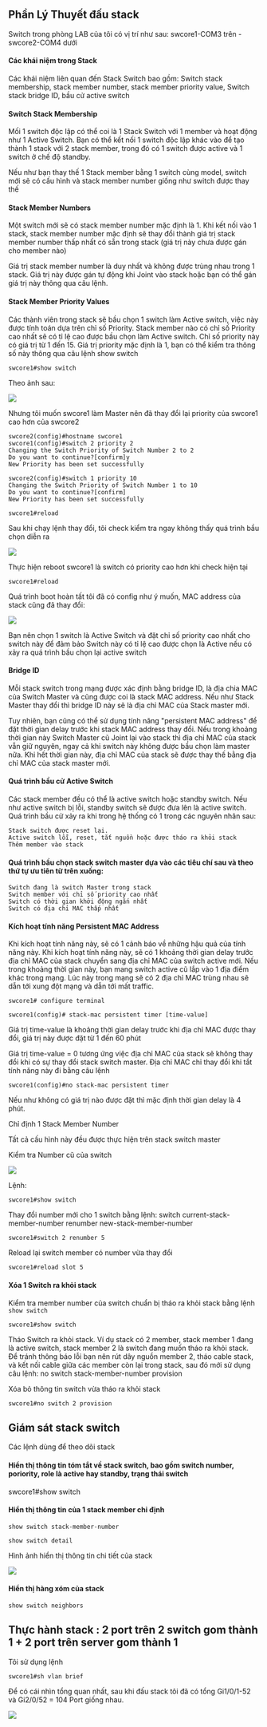 ## Phần Lý Thuyết đấu stack

  Switch trong phòng LAB của tôi có vị trí như sau: swcore1-COM3 trên - swcore2-COM4 dưới

#### Các khái niệm trong Stack
  Các khái niệm liên quan đến Stack Switch bao gồm: Switch stack membership, stack member number, stack member priority value, Switch stack bridge ID, bầu cử active switch

#### Switch Stack Membership
  Mối 1 switch độc lập có thể coi là 1 Stack Switch với 1 member và hoạt động như 1 Active Switch. Bạn có thể kết nối 1 switch độc lập khác vào để tạo thành 1 stack với 2 stack member, trong đó có 1 switch được active và 1 switch ở chế độ standby. 

  Nếu như bạn thay thế 1 Stack member bằng 1 switch cùng model, switch mới sẽ có cấu hình và stack member number giống như switch được thay thế

#### Stack Member Numbers
  Một switch mới sẽ có stack member number mặc định là 1. Khi kết nối vào 1 stack, stack member number mặc định sẽ thay đổi thành giá trị stack member number thấp nhất có sẵn trong stack (giá trị này chưa được gán cho member nào)

  Giá trị stack member number là duy nhất và không được trùng nhau trong 1 stack. Giá trị này được gán tự động khi Joint vào stack hoặc bạn có thể gán giá trị này thông qua câu lệnh.

#### Stack Member Priority Values
  Các thành viên trong stack sẽ bầu chọn 1 switch làm Active switch, việc này được tính toán dựa trên chỉ số Priority. Stack member nào có chỉ số Priority cao nhất sẽ có tỉ lệ cao được bầu chọn làm Active switch. Chỉ số priority này có giá trị từ 1 đến 15. Giá trị priority mặc định là 1, bạn có thể kiểm tra thông số này thông qua câu lệnh show switch

    swcore1#show switch

  Theo ảnh sau:

  <img src="Basicnetworkimages/75.png">

  Nhưng tôi muốn swcore1 làm Master nên đã thay đổi lại priority của swcore1 cao hơn của swcore2

    swcore2(config)#hostname swcore1
    swcore1(config)#switch 2 priority 2
    Changing the Switch Priority of Switch Number 2 to 2
    Do you want to continue?[confirm]y
    New Priority has been set successfully

    swcore2(config)#switch 1 priority 10
    Changing the Switch Priority of Switch Number 1 to 10
    Do you want to continue?[confirm]
    New Priority has been set successfully

    swcore1#reload

  Sau khi chạy lệnh thay đổi, tôi check kiểm tra ngay không thấy quá trình bầu chọn diễn ra

  <img src="Basicnetworkimages/76.png">
  
  Thực hiện reboot swcore1 là switch có priority cao hơn khi check hiện tại

    swcore1#reload

  Quá trình boot hoàn tất tôi đã có config như ý muốn, MAC address của stack cũng đã thay đổi:

  <img src="Basicnetworkimages/77.png">

  Bạn nên chọn 1 switch là Active Switch và đặt chỉ số priority cao nhất cho switch này để đảm bảo Switch này có tỉ lệ cao được chọn là Active nếu có xảy ra quá trình bầu chọn lại active switch

#### Bridge ID

  Mỗi stack switch trong mạng được xác định bằng bridge ID, là địa chia MAC của Switch Master và cũng được coi là stack MAC address. Nếu như Stack Master thay đổi thì bridge ID này sẽ là địa chỉ MAC của Stack master mới. 

  Tuy nhiên, bạn cũng có thể sử dụng tính năng "persistent MAC address" để đặt thời gian delay trước khi stack MAC address thay đổi. Nếu trong khoảng thời gian này Switch Master cũ Joint lại vào stack thì địa chỉ MAC của stack vẫn giữ nguyên, ngay cả khi switch này không được bầu chọn làm master nữa. Khi hết thời gian này, địa chỉ MAC của stack sẽ được thay thế bằng địa chỉ MAC của stack master mới.

#### Quá trình bầu cử Active Switch

  Các stack member đều có thể là active switch hoặc standby switch. Nếu như active switch bị lỗi, standby switch sẽ được đưa lên là active switch. Quá trình bầu cử xảy ra khi trong hệ thống có 1 trong các nguyên nhân sau:

    Stack switch được reset lại.
    Active switch lỗi, reset, tắt nguồn hoặc được tháo ra khỏi stack
    Thêm member vào stack

#### Quá trình bầu chọn stack switch master dựa vào các tiêu chí sau và theo thứ tự ưu tiên từ trên xuống:

    Switch đang là switch Master trong stack
    Switch member với chỉ số priority cao nhất
    Switch có thời gian khởi động ngắn nhất
    Switch có địa chỉ MAC thấp nhất

#### Kích hoạt tính năng Persistent MAC Address

  Khi kích hoạt tính năng này, sẽ có 1 cảnh báo về những hậu quả của tính năng này. Khi kích hoạt tính năng này, sẽ có 1 khoảng thời gian delay trước địa chỉ MAC của stack chuyển sang địa chỉ MAC của switch active mới. Nếu trong khoảng thời gian này, bạn mang switch active cũ lắp vào 1 địa điểm khác trong mạng. Lúc này trong mạng sẽ có 2 địa chỉ MAC trùng nhau sẽ dẫn tới xung đột mạng và dẫn tới mất traffic.

    swcore1# configure terminal

    swcore1(config)# stack-mac persistent timer [time-value]

  Giá trị time-value là khoảng thời gian delay trước khi địa chỉ MAC được thay đổi, giá trị này được đặt từ 1 đến 60 phút

  Giá trị time-value = 0 tương ứng việc địa chỉ MAC của stack sẽ không thay đổi khi có sự thay đổi stack switch master. Địa chỉ MAC chỉ thay đổi khi tắt tính năng này đi bằng câu lệnh

    swcore1(config)#no stack-mac persistent timer

  Nếu như không có giá trị nào được đặt thì mặc định thời gian delay là 4 phút.

  Chỉ định 1 Stack Member Number

  Tất cả cấu hình này đều được thực hiện trên stack switch master

  Kiểm tra Number cũ của switch

  <img src="Basicnetworkimages/78.png">
 
  Lệnh:

    swcore1#show switch 

  Thay đổi number mới cho 1 switch bằng lệnh: switch current-stack-member-number renumber new-stack-member-number

    swcore1#switch 2 renumber 5

  Reload lại switch member có number vừa thay đổi

    swcore1#reload slot 5

#### Xóa 1 Switch ra khỏi stack

 Kiểm tra member number của switch chuẩn bị tháo ra khỏi stack bằng lệnh ``show switch``

    swcore1#show switch

 Tháo Switch ra khỏi stack. Ví dụ stack có 2 member, stack member 1 đang là active switch, stack member 2 là switch đang muốn tháo ra khỏi stack. Để tránh thông báo lỗi bạn nên rút dây nguồn member 2, tháo cable stack, và kết nối cable giữa các member còn lại trong stack, sau đó mới sử dụng câu lệnh: no switch stack-member-number provision

  Xóa bỏ thông tin switch vừa tháo ra khỏi stack

    swcore1#no switch 2 provision

## Giám sát stack switch

  Các lệnh dùng để theo dõi stack

#### Hiển thị thông tin tóm tắt về stack switch, bao gồm switch number, poriority, role là active hay standby, trạng thái switch

   swcore1#show switch



#### Hiển thị thông tin của 1 stack member chỉ định

    show switch stack-member-number

    show switch detail

  Hình ảnh hiển thị thông tin chi tiết của stack

  <img src="Basicnetworkimages/79.png">

#### Hiển thị hàng xóm của stack

    show switch neighbors

## Thực hành stack : 2 port trên 2 switch gom thành 1 + 2 port trên server gom thành 1

  Tôi sử dụng lệnh 

    swcore1#sh vlan brief

  Để có cái nhìn tổng quan nhất, sau khi đấu stack tôi đã có tổng Gi1/0/1-52 và Gi2/0/52 = 104 Port giống nhau.

  <img src="Basicnetworkimages/80.png">


